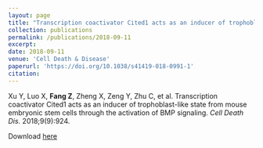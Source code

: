 ```yaml
---
layout: page
title: "Transcription coactivator Cited1 acts as an inducer of trophoblast-like state from mouse embryonic stem cells through the activation of BMP signaling"
collection: publications
permalink: /publications/2018-09-11
excerpt: 
date: 2018-09-11
venue: 'Cell Death & Disease'
paperurl: 'https://doi.org/10.1038/s41419-018-0991-1'
citation: 
---
```


Xu Y, Luo X, **Fang Z**, Zheng X, Zeng Y, Zhu C, et al. Transcription coactivator Cited1 acts as an inducer of trophoblast-like state from mouse embryonic stem cells through the activation of BMP signaling. *Cell Death Dis.* 2018;9(9):924.

Download [here](https://doi.org/10.1038/s41419-018-0991-1)